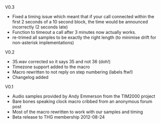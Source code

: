 V0.3
 - Fixed a timing issue which meant that if your call connected within the
   first 2 seconds of a 10 second block, the time would be announced
   incorrectly (2 seconds late)
 - Function to timeout a call after 3 minutes now actually works.
 - re-trimed all samples to be exactly the right length (to minimise drift
   for non-asterisk implementations)

V0.2
 - 35.wav corrected so it says 35 and not 36 (doh!)
 - Timezone support added to the macro
 - Macro rewritten to not reply on step numbering (labels ftw!)
 - Changelog added

V0.1
 - Audio samples provided by Andy Emmerson from the TIM2000 project
 - Bare bones speaking clock macro cribbed from an anonymous forum post
 - Most of the macro rewritten to work with our samples and timing
 - Beta release to THG membership 2012-08-24

